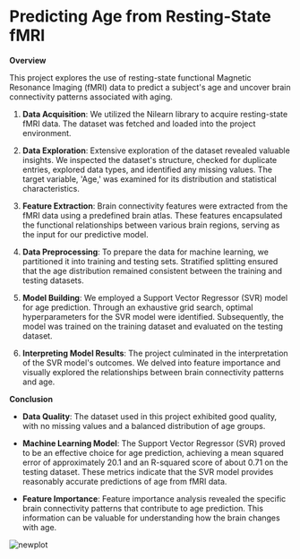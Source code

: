 # Predicting Age from Resting-State fMRI 

**Overview**

This project explores the use of resting-state functional Magnetic Resonance Imaging (fMRI) data to predict a subject's age and uncover brain connectivity patterns associated with aging.


1. **Data Acquisition**: We utilized the Nilearn library to acquire resting-state fMRI data. The dataset was fetched and loaded into the project environment.

2. **Data Exploration**: Extensive exploration of the dataset revealed valuable insights. We inspected the dataset's structure, checked for duplicate entries, explored data types, and identified any missing values. The target variable, 'Age,' was examined for its distribution and statistical characteristics.

3. **Feature Extraction**: Brain connectivity features were extracted from the fMRI data using a predefined brain atlas. These features encapsulated the functional relationships between various brain regions, serving as the input for our predictive model.

4. **Data Preprocessing**: To prepare the data for machine learning, we partitioned it into training and testing sets. Stratified splitting ensured that the age distribution remained consistent between the training and testing datasets.

5. **Model Building**: We employed a Support Vector Regressor (SVR) model for age prediction. Through an exhaustive grid search, optimal hyperparameters for the SVR model were identified. Subsequently, the model was trained on the training dataset and evaluated on the testing dataset.

6. **Interpreting Model Results**: The project culminated in the interpretation of the SVR model's outcomes. We delved into feature importance and visually explored the relationships between brain connectivity patterns and age.

**Conclusion**

- **Data Quality**: The dataset used in this project exhibited good quality, with no missing values and a balanced distribution of age groups.

- **Machine Learning Model**: The Support Vector Regressor (SVR) proved to be an effective choice for age prediction, achieving a mean squared error of approximately 20.1 and an R-squared score of about 0.71 on the testing dataset. These metrics indicate that the SVR model provides reasonably accurate predictions of age from fMRI data.

- **Feature Importance**: Feature importance analysis revealed the specific brain connectivity patterns that contribute to age prediction. This information can be valuable for understanding how the brain changes with age.


  
![newplot](https://github.com/lacomaofficial/Predicting-Age-from-fMRI/assets/132283879/c37308a5-c518-4ee4-8549-f15e53fd94f0)
